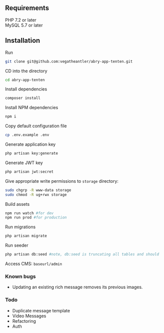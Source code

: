 ## Requirements

PHP 7.2 or later  
MySQL 5.7 or later

## Installation

Run

```bash
git clone git@github.com:vegatheantler/abry-app-tenten.git
```

CD into the directory

```bash
cd abry-app-tenten
```

Install dependencies

```bash
composer install
```

Install NPM dependencies

```bash
npm i
```

Copy default configuration file

```bash
cp .env.example .env
```

Generate application key

```bash
php artisan key:generate
```

Generate JWT key

```bash
php artisan jwt:secret
```

Give appropriate write permissions to `storage` directory:

```bash
sudo chgrp -R www-data storage
sudo chmod -R ug+rwx storage
```

Build assets

```bash
npm run watch #for dev
npm run prod #for production
```

Run migrations

```bash
php artisan migrate
```

Run seeder

```bash
php artisan db:seed #note, db:seed is truncating all tables and should only be run once in production.
```

Access CMS: `baseurl/admin`

### Known bugs

- Updating an existing rich message removes its previous images.

### Todo

- Duplicate message template
- Video Messages
- Refactoring
- Auth

